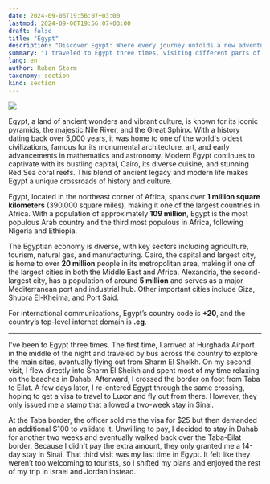 ```yaml
---
date: 2024-09-06T19:56:07+03:00
lastmod: 2024-09-06T19:56:07+03:00
draft: false
title: "Egypt"
description: "Discover Egypt: Where every journey unfolds a new adventure."
summary: "I traveled to Egypt three times, visiting different parts of the country, from coastal areas to historical sites. During my visits, I faced some travel restrictions that influenced my plans, leading me to spend more time exploring nearby regions instead."
lang: en
author: Ruben Storm
taxonomy: section
kind: section
---
```

![][HeaderImage]

Egypt, a land of ancient wonders and vibrant culture, is known for its iconic pyramids, the majestic Nile River, and the Great Sphinx. With a history dating back over 5,000 years, it was home to one of the world's oldest civilizations, famous for its monumental architecture, art, and early advancements in mathematics and astronomy. Modern Egypt continues to captivate with its bustling capital, Cairo, its diverse cuisine, and stunning Red Sea coral reefs. This blend of ancient legacy and modern life makes Egypt a unique crossroads of history and culture.

Egypt, located in the northeast corner of Africa, spans over **1 million square kilometers** (390,000 square miles), making it one of the largest countries in Africa. With a population of approximately **109 million**, Egypt is the most populous Arab country and the third most populous in Africa, following Nigeria and Ethiopia.

The Egyptian economy is diverse, with key sectors including agriculture, tourism, natural gas, and manufacturing. Cairo, the capital and largest city, is home to over **20 million** people in its metropolitan area, making it one of the largest cities in both the Middle East and Africa. Alexandria, the second-largest city, has a population of around **5 million** and serves as a major Mediterranean port and industrial hub. Other important cities include Giza, Shubra El-Kheima, and Port Said.

For international communications, Egypt’s country code is **+20**, and the country’s top-level internet domain is **.eg**.

---

I've been to Egypt three times. The first time, I arrived at Hurghada Airport in the middle of the night and traveled by bus across the country to explore the main sites, eventually flying out from Sharm El Sheikh. On my second visit, I flew directly into Sharm El Sheikh and spent most of my time relaxing on the beaches in Dahab. Afterward, I crossed the border on foot from Taba to Eilat. A few days later, I re-entered Egypt through the same crossing, hoping to get a visa to travel to Luxor and fly out from there. However, they only issued me a stamp that allowed a two-week stay in Sinai.

At the Taba border, the officer sold me the visa for $25 but then demanded an additional $100 to validate it. Unwilling to pay, I decided to stay in Dahab for another two weeks and eventually walked back over the Taba-Eilat border. Because I didn't pay the extra amount, they only granted me a 14-day stay in Sinai. That third visit was my last time in Egypt. It felt like they weren’t too welcoming to tourists, so I shifted my plans and enjoyed the rest of my trip in Israel and Jordan instead.

[HeaderImage]: /images/himg/header-egypt.webp